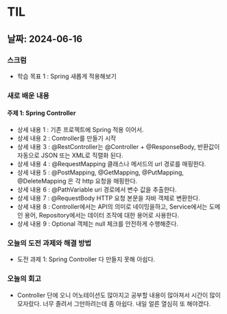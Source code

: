# TIL

## 날짜: 2024-06-16

### 스크럼
- 학습 목표 1 : Spring 새롭게 적용해보기

### 새로 배운 내용
#### 주제 1: Spring Controller
- 상세 내용 1 : 기존 프로젝트에 Spring 적용 이어서.
- 상세 내용 2 : Controller를 만들기 시작
- 상세 내용 3 : @RestController는 @Controller + @ResponseBody, 반환값이 자동으로 JSON 또는 XML로 직렬화 된다.
- 상세 내용 4 : @RequestMapping 클래스나 메서드의 url 경로를 매핑한다.
- 상세 내용 5 : @PostMapping, @GetMapping, @PutMapping, @DeleteMapping 은 각 http 요청을 매핑한다.
- 상세 내용 6 : @PathVariable uri 경로에서 변수 값을 추출한다.
- 상세 내용 7 : @RequestBody HTTP 요청 본문을 자바 객체로 변환한다.
- 상세 내용 8 : Controller에서는 API의 의미로 네이밍을하고, Service에서는 도메인 용어, Repository에서는 데이터 조작에 대한 용어로 사용한다.
- 상세 내용 9 : Optional 객체는 null 체크를 안전하게 수행해준다. 

### 오늘의 도전 과제와 해결 방법
- 도전 과제 1: Spring Controller 다 만들지 못해 아쉽다.

### 오늘의 회고
- Controller 단에 오니 어노테이션도 많아지고 공부할 내용이 많아져서 시간이 많이 모자랐다. 너무 졸려서 그만하려는데 좀 아쉽다. 내일 얼른 열심히 또 해야겠다.

